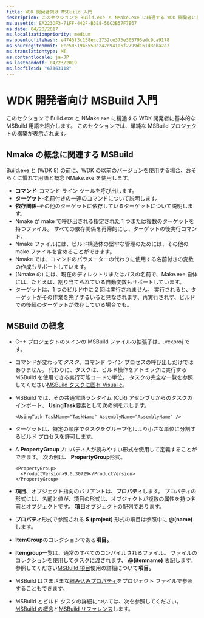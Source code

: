 ```yaml
---
title: WDK 開発者向け MSBuild 入門
description: このセクションで Build.exe と NMake.exe に精通する WDK 開発者に基本的な MSBuild 用語を紹介します。 このセクションでは、単純な MSBuild プロジェクトの構築が表示されます。
ms.assetid: EA223DF3-71FF-442F-B3E8-56C3B57F7B67
ms.date: 04/20/2017
ms.localizationpriority: medium
ms.openlocfilehash: e4745f3c158ecc2732ce373e305795edc9ca9178
ms.sourcegitcommit: 0cc5051945559a242d941a6f2799d161d8eba2a7
ms.translationtype: MT
ms.contentlocale: ja-JP
ms.lasthandoff: 04/23/2019
ms.locfileid: "63363118"
---
```

# <a name="msbuild-primer-for-wdk-developers"></a>WDK 開発者向け MSBuild 入門


このセクションで Build.exe と NMake.exe に精通する WDK 開発者に基本的な MSBuild 用語を紹介します。 このセクションでは、単純な MSBuild プロジェクトの構築が表示されます。

## <a name="span-idnmakeconceptsrelevanttomsbuildspanspan-idnmakeconceptsrelevanttomsbuildspanspan-idnmakeconceptsrelevanttomsbuildspannmake-concepts-relevant-to-msbuild"></a><span id="Nmake_concepts_relevant_to_MSBuild"></span><span id="nmake_concepts_relevant_to_msbuild"></span><span id="NMAKE_CONCEPTS_RELEVANT_TO_MSBUILD"></span>Nmake の概念に関連する MSBuild


Build.exe と (WDK 8) の前に、WDK の以前のバージョンを使用する場合、おそらくに慣れて用語と概念 NMake.exe を使用します。

-   **コマンド**-コマンド ライン ツールを呼び出します。
-   **ターゲット**-名前付きの一連のコマンドについて説明します。
-   **依存関係**-その他のターゲットに依存しているターゲットについて説明します。
-   Nmake が make で呼び出される指定された 1 つまたは複数のターゲットを持つファイル。 すべての依存関係を再帰的にし、ターゲットの後実行コマンド。
-   Nmake ファイルには、ビルド構造体の堅牢な管理のためには、その他の make ファイルを含めることができます。
-   Nmake では、コマンドのパラメーターの代わりに使用する名前付きの変数の作成もサポートしています。
-   (Nmake の) には、現在のディレクトリまたはパスの名前で、Make.exe 自体には、たとえば、割り当てられている自動変数もサポートしています。
-   ターゲットは、1 つのビルド中に 2 回は実行されません。 実行されると、ターゲットがその作業を完了するいると見なされます、再実行されず、ビルドでの後続のターゲットが依存している場合でも。

## <a name="span-idmsbuildconceptsspanspan-idmsbuildconceptsspanspan-idmsbuildconceptsspanmsbuild-concepts"></a><span id="MSBuild_concepts_"></span><span id="msbuild_concepts_"></span><span id="MSBUILD_CONCEPTS_"></span>MSBuild の概念


-   C++ プロジェクトのメインの MSBuild ファイルの拡張子は、.vcxproj です。
-   コマンドが変わって*タスク*、コマンド ライン プロセスの呼び出しだけではありません。 代わりに、タスクは、ビルド操作をアトミックに実行する MSBuild を使用できる実行可能コードの単位。 タスクの完全な一覧を参照してください[MSBuild タスクに固有 Visual c]( https://go.microsoft.com/fwlink/p/?linkid=236121)。
-   MSBuild では、その共通言語ランタイム (CLR) アセンブリからのタスクのインポート、 **UsingTask**要素として次の例を示します。
    ```
    <UsingTask TaskName="TaskName" AssemblyName="AssemblyName" />
    ```

-   ターゲットは、特定の順序でタスクをグループ化しより小さな単位に分割するビルド プロセスを許可します。
-   A **PropertyGroup**プロパティ人が読みやすい形式を使用して定義することができます。 次の例は、 **PropertyGroup**形式。
    ```
    <PropertyGroup>
      <ProductVersion>9.0.30729</ProductVersion>
    </PropertyGroup>
    ```

-   **項目**、オブジェクト指向のバリアントは、**プロパティ**します。 プロパティの形式には、名前と値が、項目の形式は、オブジェクトが複数の属性を持つ名前とオブジェクトです。 **項目**オブジェクトの配列であります。
-   **プロパティ**形式で参照される **$ (project)** 形式の項目は参照中に **@(name)** します。
-   **ItemGroup**のコレクションである**項目。**
-   **Itemgroup**一覧は、通常のすべてのコンパイルされるファイル。 ファイルのコレクションを使用してタスクに渡されます、 **@(itemname)** 表記します。 参照してください[MSBuild 項目](https://go.microsoft.com/fwlink/p/?linkid=236146)使用の詳細について**項目。**
-   MSBuild はさまざまな[組み込みプロパティ](https://go.microsoft.com/fwlink/p/?linkid=236149)をプロジェクト ファイルで参照することもできます。
-   MSBuild とビルド タスクの詳細については、次を参照してください。 [MSBuild の概念](https://go.microsoft.com/fwlink/p/?linkid=236157)と[MSBuild リファレンス](https://go.microsoft.com/fwlink/p/?linkid=236161)します。

 

 





